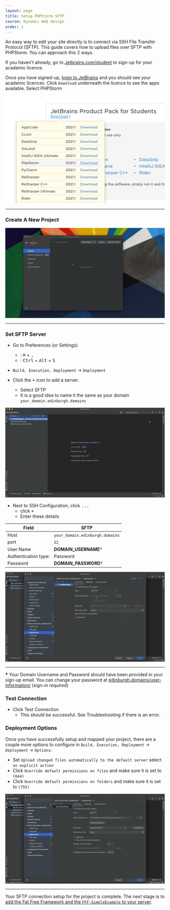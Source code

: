 ```yaml
---
layout: page
title: Setup PHPStorm SFTP
course: Dynamic Web Design
order: 1
---
```


An easy way to edit your site directly is to connect via SSH File Transfer Protocol (SFTP). This guide covers how to upload files over SFTP with PHPStorm. You can approach this 2 ways.

<!--
-   **Method 1:** create a single _main_ project that will allow you to see your entire server
-   **Method 2:** create individual project per site your are working on. -->

If you haven't already, go to [Jetbrains.com/student](https://www.jetbrains.com/community/education/#students) to sign-up for your academic licence.

Once you have signed-up, [login to JetBrains](https://account.jetbrains.com/login) and you should see your academic licences. Click `Download` underneath the licence to see the apps available. Select PHPStorm

![](img/jetbrains-download.png)

* * *

### Create A New Project

![Create A New Project GIF](gif/1-new-phpstorm-project.gif)

* * *

### Set SFTP Server

-   Go to Preferences (or Settings)

    -   <i class="fa fa-apple" aria-hidden="true"></i>: <kbd>⌘</kbd> + <kbd>,</kbd>
    -   <i class="fa fa-windows" aria-hidden="true"></i>: <kbd>Ctrl</kbd> + <kbd>Alt</kbd> + <kbd>S</kbd>

-   `Build, Execution, Deployment` -> `Deployment`
-   Click the <kbd>+</kbd> icon to add a server.
    -   Select SFTP
    -   It is a good idea to name it the same as your domain `your_domain.edinburgh.domains`

![Set SFTP Server Gif](gif/2-sftp-setup-add-webserver.gif)

-   Next to SSH Configuration, click <kbd>...</kbd>
    -   click <kbd>+</kbd>
    -   Enter these details

| Field                | SFTP                            |
| -------------------- | ------------------------------- |
| Host                 | `your_domain.edinburgh.domains` |
| port                 | `22`                            |
| User Name            | **DOMAIN_USERNAME**†            |
| Authentication type: | Password                        |
| Password             | **DOMAIN_PASSWORD**†            |

![Set SFTP Server Gif](gif/3-sftp-setup-add-ssh.gif)

* * *

**†** Your Domain Username and Password should have been provided in your sign-up email. You can change your password at [edinburgh.domains/user-information/](https://edinburgh.domains/user-information/) (sign-in required)

### Test Connection

-   Click Test Connection
    -   This should be successful. See Troubleshooting if there is an error.

### Deployment Options

Once you have successfully setup and mapped your project, there are a couple more options to configure in `Build, Execution, Deployment` -> `Deployment` -> `Options`:

-   Set `Upload changed files automatically to the default server` select `on explicit action`
-   Click `Override default permissions on files` and make sure it is set to `(644)`
-   Click `Override default permissions on folders` and make sure it is set to `(755)`

![Automatic Upload GIF](gif/5-sftp-setup-deployment-options.gif)

* * *

Your SFTP connection setup for the project is complete. The next stage is to [add the Fat Free Framework and the `FFF-SimpleExample` to your server](./FFF-SimpleExample.html).
